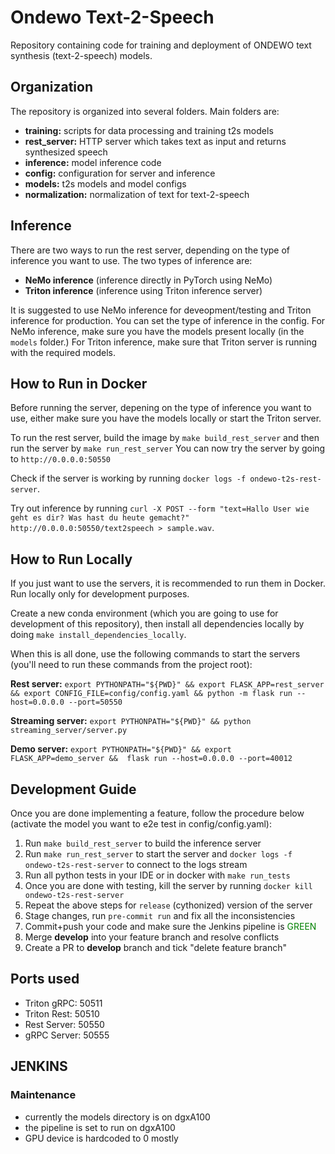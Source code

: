 # Ondewo Text-2-Speech

Repository containing code for training and deployment of ONDEWO text synthesis (text-2-speech) models.

## Organization

The repository is organized into several folders. Main folders are:

- __training:__ scripts for data processing and training t2s models
- __rest_server:__ HTTP server which takes text as input and returns synthesized speech
- __inference:__ model inference code
- __config:__ configuration for server and inference
- __models:__ t2s models and model configs
- __normalization:__ normalization of text for text-2-speech

## Inference

There are two ways to run the rest server, depending on the type of inference you want to use. The two types of inference are:

- __NeMo inference__ (inference directly in PyTorch using NeMo)
- __Triton inference__ (inference using Triton inference server)

It is suggested to use NeMo inference for deveopment/testing and Triton inference for production.
You can set the type of inference in the config. For NeMo inference, make sure you have the models present locally (in the `models` folder.)
For Triton inference, make sure that Triton server is running with the required models.

## How to Run in Docker

Before running the server, depening on the type of inference you want to use, either make sure you have the models locally or start the Triton server.

To run the rest server, build the image by `make build_rest_server` and then run the server by `make run_rest_server`
You can now try the server by going to  `http://0.0.0.0:50550`

Check if the server is working by running `docker logs -f ondewo-t2s-rest-server`.

Try out inference by running `curl -X POST --form "text=Hallo User wie geht es dir? Was hast du heute gemacht?" http://0.0.0.0:50550/text2speech > sample.wav`.

## How to Run Locally

If you just want to use the servers, it is recommended to run them in Docker. Run locally only for development purposes.

Create a new conda environment (which you are going to use for development of this repository), then install all dependencies locally by doing `make install_dependencies_locally`.

When this is all done, use the following commands to start the servers
(you'll need to run these commands from the project root):

__Rest server:__ `export PYTHONPATH="${PWD}" && export FLASK_APP=rest_server && export CONFIG_FILE=config/config.yaml && python -m flask run --host=0.0.0.0 --port=50550`

__Streaming server:__ `export PYTHONPATH="${PWD}" && python streaming_server/server.py`

__Demo server:__ `export PYTHONPATH="${PWD}" && export FLASK_APP=demo_server &&  flask run --host=0.0.0.0 --port=40012`

## Development Guide

Once you are done implementing a feature, follow the procedure below (activate the model you want to e2e test in config/config.yaml):
1. Run `make build_rest_server` to build the inference server
2. Run `make run_rest_server` to start the server and `docker logs -f ondewo-t2s-rest-server` to connect to the logs stream
3. Run all python tests in your IDE or in docker with `make run_tests`
4. Once you are done with testing, kill the server by running `docker kill ondewo-t2s-rest-server`
5. Repeat the above steps for `release` (cythonized) version of the server
6. Stage changes, run `pre-commit run` and fix all the inconsistencies
7. Commit+push your code and make sure the Jenkins pipeline is <span style="color:green">GREEN</span>
8. Merge __develop__ into your feature branch and resolve conflicts
9. Create a PR to __develop__ branch and tick "delete feature branch"

## Ports used

- Triton gRPC: 50511
- Triton Rest: 50510
- Rest Server: 50550
- gRPC Server: 50555

## JENKINS
### Maintenance
- currently the models directory is on dgxA100
- the pipeline is set to run on dgxA100
- GPU device is hardcoded to 0 mostly